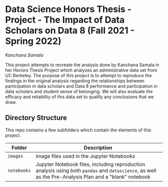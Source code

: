 # Data Science Honors Thesis - Project - The Impact of Data Scholars on Data 8 (Fall 2021 - Spring 2022)

_Kanchana Samala_

This project attempts to recreate the analysis done by Kanchana Samala in her Honors Thesis Project which analyzes an administrative data set from UC Berkeley. The purpose of this project is to attempt to reproduce the findings in the original analysis regarding the relationships between participation in data scholars and Data 8 performance and participation in data scholars and student sense of belonging. We will also evaluate the efficacy and reliability of this data set to qualify any conclusions that we draw. 

## Directory Structure

This repo contains a few subfolders which contain the elements of this project.

| Folder | Description |
|-----|-----|
| `images`  | image files used in the Jupyter Notebooks  |
| `notebooks`  | Jupyter Notebook files, including reproduction analysis using both `pandas` and `datascience`, as well as the Pre-Analysis Plan and a "blank" notebook  |
